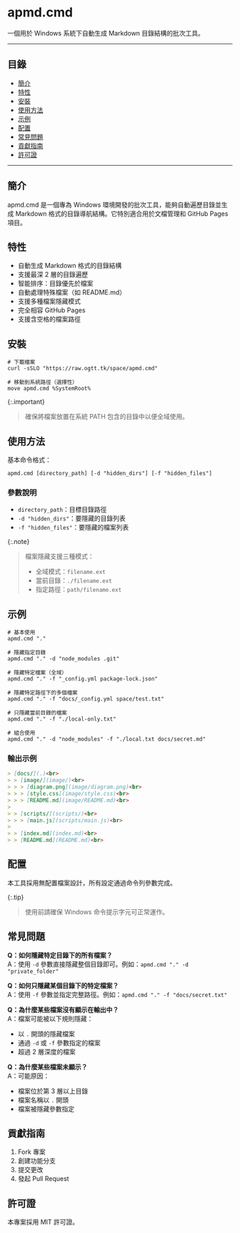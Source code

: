 # apmd.cmd

一個用於 Windows 系統下自動生成 Markdown 目錄結構的批次工具。

---

## 目錄

- [簡介](#簡介)
- [特性](#特性)
- [安裝](#安裝)
- [使用方法](#使用方法)
- [示例](#示例)
- [配置](#配置)
- [常見問題](#常見問題)
- [貢獻指南](#貢獻指南)
- [許可證](#許可證)

---

## 簡介

apmd.cmd 是一個專為 Windows 環境開發的批次工具，能夠自動遍歷目錄並生成 Markdown 格式的目錄導航結構。它特別適合用於文檔管理和 GitHub Pages 項目。

## 特性

- 自動生成 Markdown 格式的目錄結構
- 支援最深 2 層的目錄遍歷
- 智能排序：目錄優先於檔案
- 自動處理特殊檔案（如 README.md）
- 支援多種檔案隱藏模式
- 完全相容 GitHub Pages
- 支援含空格的檔案路徑

## 安裝

```batch
# 下載檔案
curl -sSLO "https://raw.ogtt.tk/space/apmd.cmd"

# 移動到系統路徑（選擇性）
move apmd.cmd %SystemRoot%
```

{:.important}
> 確保將檔案放置在系統 PATH 包含的目錄中以便全域使用。

## 使用方法

基本命令格式：

```batch
apmd.cmd [directory_path] [-d "hidden_dirs"] [-f "hidden_files"]
```

### 參數說明

- `directory_path`：目標目錄路徑
- `-d "hidden_dirs"`：要隱藏的目錄列表
- `-f "hidden_files"`：要隱藏的檔案列表

{:.note}
> 檔案隱藏支援三種模式：
>
> - 全域模式：`filename.ext`
> - 當前目錄：`./filename.ext`
> - 指定路徑：`path/filename.ext`

## 示例

```batch
# 基本使用
apmd.cmd "."

# 隱藏指定目錄
apmd.cmd "." -d "node_modules .git"

# 隱藏特定檔案（全域）
apmd.cmd "." -f "_config.yml package-lock.json"

# 隱藏特定路徑下的多個檔案
apmd.cmd "." -f "docs/_config.yml space/test.txt"

# 只隱藏當前目錄的檔案
apmd.cmd "." -f "./local-only.txt"

# 組合使用
apmd.cmd "." -d "node_modules" -f "./local.txt docs/secret.md"
```

### 輸出示例

```markdown
> [docs/](.)<br>
> > [image/](image/)<br>
> > > [diagram.png](image/diagram.png)<br>
> > > [style.css](image/style.css)<br>
> > > [README.md](image/README.md)<br>
>
> > [scripts/](scripts/)<br>
> > > [main.js](scripts/main.js)<br>
>
> > [index.md](index.md)<br>
> > [README.md](README.md)<br>
```

## 配置

本工具採用無配置檔案設計，所有設定通過命令列參數完成。

{:.tip}
> 使用前請確保 Windows 命令提示字元可正常運作。

## 常見問題

**Q：如何隱藏特定目錄下的所有檔案？**  
A：使用 `-d` 參數直接隱藏整個目錄即可。例如：`apmd.cmd "." -d "private_folder"`

**Q：如何只隱藏某個目錄下的特定檔案？**  
A：使用 `-f` 參數並指定完整路徑。例如：`apmd.cmd "." -f "docs/secret.txt"`

**Q：為什麼某些檔案沒有顯示在輸出中？**  
A：檔案可能被以下規則隱藏：

- 以 `.` 開頭的隱藏檔案
- 通過 `-d` 或 `-f` 參數指定的檔案
- 超過 2 層深度的檔案

**Q：為什麼某些檔案未顯示？**  
A：可能原因：

- 檔案位於第 3 層以上目錄
- 檔案名稱以 `.` 開頭
- 檔案被隱藏參數指定

## 貢獻指南

1. Fork 專案
2. 創建功能分支
3. 提交更改
4. 發起 Pull Request

## 許可證

本專案採用 MIT 許可證。
